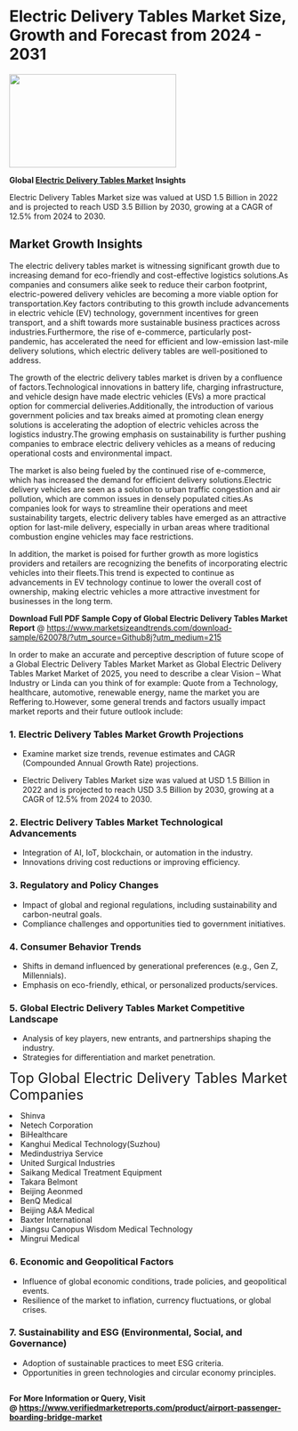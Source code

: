 <H1>Electric Delivery Tables Market Size, Growth and Forecast from 2024 - 2031</H1><img class="aligncenter size-medium wp-image-584254" src="https://thirdeyenews.in/wp-content/uploads/2024/09/Global-Market-Research-300x168.jpeg" alt="" width="300" height="168" /><p><strong>Global&nbsp;<a href="https://www.marketsizeandtrends.com/download-sample/620078/?utm_source=Github8j?utm_medium=215">Electric Delivery Tables Market</a> Insights</strong></p><p>Electric Delivery Tables Market size was valued at USD 1.5 Billion in 2022 and is projected to reach USD 3.5 Billion by 2030, growing at a CAGR of 12.5% from 2024 to 2030.</p><p><h2>Market Growth Insights</h2> <p>The electric delivery tables market is witnessing significant growth due to increasing demand for eco-friendly and cost-effective logistics solutions.As companies and consumers alike seek to reduce their carbon footprint, electric-powered delivery vehicles are becoming a more viable option for transportation.Key factors contributing to this growth include advancements in electric vehicle (EV) technology, government incentives for green transport, and a shift towards more sustainable business practices across industries.Furthermore, the rise of e-commerce, particularly post-pandemic, has accelerated the need for efficient and low-emission last-mile delivery solutions, which electric delivery tables are well-positioned to address.</p> <p>The growth of the electric delivery tables market is driven by a confluence of factors.Technological innovations in battery life, charging infrastructure, and vehicle design have made electric vehicles (EVs) a more practical option for commercial deliveries.Additionally, the introduction of various government policies and tax breaks aimed at promoting clean energy solutions is accelerating the adoption of electric vehicles across the logistics industry.The growing emphasis on sustainability is further pushing companies to embrace electric delivery vehicles as a means of reducing operational costs and environmental impact.</p> <p>The market is also being fueled by the continued rise of e-commerce, which has increased the demand for efficient delivery solutions.Electric delivery vehicles are seen as a solution to urban traffic congestion and air pollution, which are common issues in densely populated cities.As companies look for ways to streamline their operations and meet sustainability targets, electric delivery tables have emerged as an attractive option for last-mile delivery, especially in urban areas where traditional combustion engine vehicles may face restrictions.</p> <p>In addition, the market is poised for further growth as more logistics providers and retailers are recognizing the benefits of incorporating electric vehicles into their fleets.This trend is expected to continue as advancements in EV technology continue to lower the overall cost of ownership, making electric vehicles a more attractive investment for businesses in the long term.</p> <p><span class=""><strong>Download Full PDF Sample Copy of Global Electric Delivery Tables Market Report</strong> @ <a href="https://www.marketsizeandtrends.com/download-sample/620078/?utm_source=Github8j?utm_medium=215" target="_blank">https://www.marketsizeandtrends.com/download-sample/620078/?utm_source=Github8j?utm_medium=215</a></span></p><p>In order to make an accurate and perceptive description of future scope of a Global&nbsp;Electric Delivery Tables Market Market as Global&nbsp;Electric Delivery Tables Market Market of 2025, you need to describe a clear Vision &ndash; What Industry or Linda can you think of for example: Quote from a Technology, healthcare, automotive, renewable energy, name the market you are Reffering to.However, some general trends and factors usually impact market reports and their future outlook include:</p><h3>1.&nbsp;<strong>Electric Delivery Tables Market Growth Projections</strong></h3><ul><li>Examine market size trends, revenue estimates and CAGR (Compounded Annual Growth Rate) projections.</li><li><p>Electric Delivery Tables Market size was valued at USD 1.5 Billion in 2022 and is projected to reach USD 3.5 Billion by 2030, growing at a CAGR of 12.5% from 2024 to 2030.</p></li></ul><h3>2.&nbsp;<strong>Electric Delivery Tables Market Technological Advancements</strong></h3><ul><li>Integration of AI, IoT, blockchain, or automation in the industry.</li><li>Innovations driving cost reductions or improving efficiency.</li></ul><h3>3.&nbsp;<strong>Regulatory and Policy Changes</strong></h3><ul><li>Impact of global and regional regulations, including sustainability and carbon-neutral goals.</li><li>Compliance challenges and opportunities tied to government initiatives.</li></ul><h3>4.&nbsp;<strong>Consumer Behavior Trends</strong></h3><ul><li>Shifts in demand influenced by generational preferences (e.g., Gen Z, Millennials).</li><li>Emphasis on eco-friendly, ethical, or personalized products/services.</li></ul><h3>5.&nbsp;<strong>Global Electric Delivery Tables Market Competitive Landscape</strong></h3><ul><li>Analysis of key players, new entrants, and partnerships shaping the industry.</li><li>Strategies for differentiation and market penetration.</li></ul><p data-pm-slice="1 1 []"><span style="color: inherit; font-family: inherit; font-size: 25px;">Top Global Electric Delivery Tables Market Companies</span></p><div class="" data-test-id=""><p><li>Shinva</li><li> Netech Corporation</li><li> BiHealthcare</li><li> Kanghui Medical Technology(Suzhou)</li><li> Medindustriya Service</li><li> United Surgical Industries</li><li> Saikang Medical Treatment Equipment</li><li> Takara Belmont</li><li> Beijing Aeonmed</li><li> BenQ Medical</li><li> Beijing A&A Medical</li><li> Baxter International</li><li> Jiangsu Canopus Wisdom Medical Technology</li><li> Mingrui Medical</li></p></div><h3>6.&nbsp;<strong>Economic and Geopolitical Factors</strong></h3><ul><li>Influence of global economic conditions, trade policies, and geopolitical events.</li><li>Resilience of the market to inflation, currency fluctuations, or global crises.</li></ul><h3>7.&nbsp;<strong>Sustainability and ESG (Environmental, Social, and Governance)</strong></h3><ul><li>Adoption of sustainable practices to meet ESG criteria.</li><li>Opportunities in green technologies and circular economy principles.</li></ul><h2><strong style="font-size: 14px;">For More Information or Query, Visit @&nbsp;</strong><a style="background-color: #ffffff; font-size: 14px;" href="https://www.marketsizeandtrends.com/report/electric-delivery-tables-market/" target="_blank">https://www.verifiedmarketreports.com/product/airport-passenger-boarding-bridge-market</a></h2>